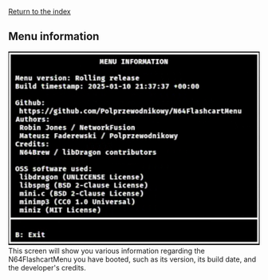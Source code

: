 [Return to the index](./00_index.md)
## Menu information
![N64FlashcartMenu menu information](./images/menu-information.png "N64FlashcartMenu menu information")  
This screen will show you various information regarding the N64FlashcartMenu you have booted, such as its version, its build date, and the developer's credits.